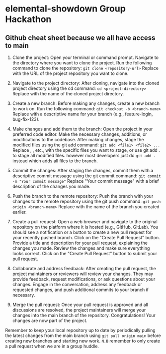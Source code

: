 # elemental-showdown Group Hackathon

## Github cheat sheet because we all have access to main

1. Clone the project:
   Open your terminal or command prompt.
   Navigate to the directory where you want to clone the project.
   Run the following command to clone the repository:
   `git clone <repository-url>`
   Replace <repository-url> with the URL of the project repository you want to clone.

2. Navigate to the project directory:
   After cloning, navigate into the cloned project directory using the cd command:
   `cd <project-directory>`
   Replace <project-directory> with the name of the cloned project directory.

3. Create a new branch:
   Before making any changes, create a new branch to work on. Run the following command:
   `git checkout -b <branch-name>`
   Replace <branch-name> with a descriptive name for your branch (e.g., feature-login, bug-fix-123).

4. Make changes and add them to the branch:
   Open the project in your preferred code editor.
   Make the necessary changes, additions, or modifications to the codebase.
   After making changes, stage the modified files using the git add command:
   `git add <file1> <file2> ...`
   Replace <file1>, <file2>, etc., with the specific files you want to stage, or use git add . to stage all modified files.
   however most developers just do `git add .` instead which adds all files to the branch.

5. Commit the changes:
   After staging the changes, commit them with a descriptive commit message using the git commit command:
   `git commit -m "Your commit message"`
   Replace "Your commit message" with a brief description of the changes you made.

6. Push the branch to the remote repository:
   Push the branch with your changes to the remote repository using the git push command:
   `git push origin <branch-name>`
   Replace <branch-name> with the name of the branch you created earlier.

7. Create a pull request:
   Open a web browser and navigate to the original repository on the platform where it is hosted (e.g., GitHub, GitLab).
   You should see a notification or a button to create a new pull request for your recently pushed branch.
   Click on the "Create Pull Request" button.
   Provide a title and description for your pull request, explaining the changes you made.
   Review the changes and make sure everything looks correct.
   Click on the "Create Pull Request" button to submit your pull request.

8. Collaborate and address feedback:
   After creating the pull request, the project maintainers or reviewers will review your changes.
   They may provide feedback, request modifications, or ask questions about your changes.
   Engage in the conversation, address any feedback or requested changes, and push additional commits to your branch if necessary.

9. Merge the pull request:
   Once your pull request is approved and all discussions are resolved, the project maintainers will merge your changes into the main branch of the repository.
   Congratulations! Your changes are now part of the project.

Remember to keep your local repository up to date by periodically pulling the latest changes from the main branch using `git pull origin main` before creating new branches and starting new work.
`N.B` remember to only create a pull request when we are in a group huddle.
